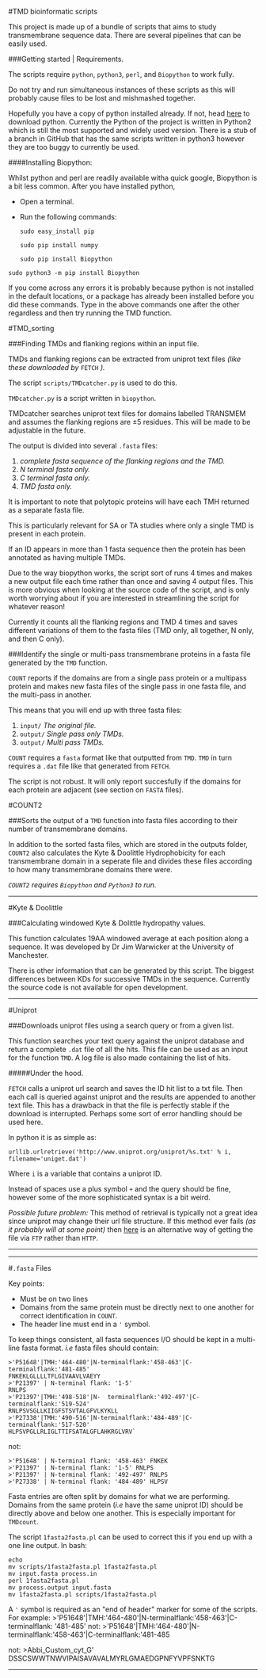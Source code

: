 

#TMD bioinformatic scripts

This project is made up of a bundle of scripts that aims to study transmembrane sequence data. There are several pipelines that can be easily used.


###Getting started | Requirements.

The scripts require `python`, `python3`, `perl`, and `Biopython` to work fully.

Do not try and run simultaneous instances of these scripts as this will probably cause files to be lost and mishmashed together.

Hopefully you have a copy of python installed already. If not, head [here](https://www.python.org/downloads/) to download python. Currently the Python of the project is written in Python2 which is still the most supported and widely used version. There is a stub of a branch in GitHub that has the same scripts written in python3 however they are too buggy to currently be used.

####Installing Biopython:

Whilst python and perl are readily available witha  quick google, Biopython is a bit less common. After you have installed python,

 - Open a terminal.
 - Run the following commands:

 	`sudo easy_install pip`

 	`sudo pip install numpy`

	`sudo pip install Biopython`

  `sudo python3 -m pip install Biopython`

If you come across any errors it is probably because python is not installed in the default locations, or a package has already been installed before you did these commands. Type in the above commands one after the other regardless and then try running the TMD function.





#TMD_sorting

###Finding TMDs and flanking regions within an input file.



TMDs and flanking regions can be extracted from uniprot text files *(like these downloaded by* `FETCH` *).*

The script `scripts/TMDcatcher.py` is used to do this.

`TMDcatcher.py` is a script written in `biopython`.


TMDcatcher searches uniprot text files for domains labelled TRANSMEM and assumes the flanking regions are ±5 residues. This will be made to be adjustable in the future.

The output is divided into several `.fasta` files:

 1. *complete fasta sequence of the flanking regions and the TMD.*
 2. *N terminal fasta only.*
 3. *C terminal fasta only.*
 4. *TMD fasta only.*

It is important to note that polytopic proteins will have each TMH returned as a separate fasta file.

This is particularly relevant for SA or TA studies where only a single TMD is present in each protein.

If an ID appears in more than 1 fasta sequence then the protein has been annotated as having multiple TMDs.

Due to the way biopython works, the script sort of runs 4 times and makes a new output file each time rather than once and saving 4 output files. This is more obvious when looking at the source code of the script, and is only worth worrying about if you are interested in streamlining the script for whatever reason!

Currently it counts all the flanking regions and TMD 4 times and saves different variations of them to the fasta files (TMD only, all together, N only, and then C only).

###Identify the single or multi-pass transmembrane proteins in a fasta file generated by the `TMD` function.

`COUNT` reports if the domains are from a single pass protein or a multipass protein and makes new fasta files of the single pass in one fasta file, and the multi-pass in another.

This means that you will end up with three fasta files:

 1. `input/` *The original file.*
 2. `output/` *Single pass only TMDs.*
 3. `output/` *Multi pass TMDs.*

`COUNT` requires a `fasta` format like that outputted from `TMD`. `TMD` in turn requires a `.dat` file like that generated from `FETCH`.

The script is not robust. It will only report succesfully if the domains for each protein are adjacent (see section on `FASTA` files).

#COUNT2

###Sorts the output of a `TMD` function into fasta files according to their number of transmembrane domains.

In addition to the sorted fasta files, which are stored in the outputs folder, `COUNT2` also calculates the Kyte & Doolittle Hydrophobicity for each transmembrane domain in a seperate file and divides these files according to how many transmembrane domains there were.

*`COUNT2` requires `Biopython` and `Python3` to run.*




 ---

#Kyte & Doolittle

###Calculating windowed Kyte & Dolittle hydropathy values.


This function calculates 19AA windowed average at each position along a sequence. It was developed by Dr Jim Warwicker at the University of Manchester.

There is other information that can be generated by this script. The biggest differences between KDs for successive TMDs in the sequence. Currently the source code is not available for open development.

<!-- setenv (or bash or whatever equivalent) TM_GOODBAD yes nice KDcalc.pl >&! runB.log First just look at TM_goodbad_ranking.txt, from the KDcalc.pl run, which is only made with the env variable setting above. -->

---

#Uniprot

###Downloads uniprot files using a search query or from a given list.


This function searches your text query against the uniprot database and return a complete `.dat` file of all the hits. This file can be used as an input for the function `TMD`. A log file is also made containing the list of hits.

#####Under the hood.

`FETCH` calls a uniprot url search and saves the ID hit list to a txt file. Then each call is queried against uniprot and the results are appended to another text file. This has a drawback in that the file is perfectly stable if the download is interrupted. Perhaps some sort of error handling should be used here.

In python it is as simple as:

` urllib.urlretrieve('http://www.uniprot.org/uniprot/%s.txt' % i, filename='uniget.dat') `

Where `i` is a variable that contains a uniprot ID.

Instead of spaces use a plus symbol `+` and the query should be fine, however some of the more sophisticated syntax is a bit weird.

*Possible future problem:* This method of retrieval is typically not a great idea since uniprot may change their url file structure. If this method ever fails *(as it probably will at some point)* then [here](https://www.biostars.org/p/85645/) is an alternative way of getting the file via `FTP` rather than `HTTP`.

<!--Need to add url syntax guidance here-->


---




---


#`.fasta` Files


Key points:

 - Must be on two lines
 - Domains from the same protein must be directly next to one another for correct identification in `COUNT`.
 - The header line must end in a `'` symbol.


To keep things consistent, all fasta sequences I/O should be kept in a multi-line fasta format. *i.e* fasta files should contain:

	>'P51648'|TMH:'464-480'|N-terminalflank:'458-463'|C-terminalflank:'481-485'
	FNKEKLGLLLLTFLGIVAAVLVAEYY
    >'P21397' | N-terminal flank: '1-5'
    RNLPS
	>'P21397'|TMH:'498-518'|N-	terminalflank:'492-497'|C-terminalflank:'519-524'
	RNLPSVSGLLKIIGFSTSVTALGFVLKYKLL
	>'P27338'|TMH:'490-516'|N-terminalflank:'484-489'|C-terminalflank:'517-520'
	HLPSVPGLLRLIGLTTIFSATALGFLAHKRGLVRV`

not:

	>'P51648' | N-terminal flank: '458-463' FNKEK
	>'P21397' | N-terminal flank: '1-5' RNLPS
    >'P21397' | N-terminal flank: '492-497' RNLPS
	>'P27338' | N-terminal flank: '484-489' HLPSV

Fasta entries are often split by domains for what we are performing. Domains from the same protein (*i.e* have the same uniprot ID) should be directly above and below one another. This is especially important for `TMDcount`.

The script `1fasta2fasta.pl` can be used to correct this if you end up with a one line output. In bash:

	echo
	mv scripts/1fasta2fasta.pl 1fasta2fasta.pl
	mv input.fasta process.in
	perl 1fasta2fasta.pl
	mv process.output input.fasta
	mv 1fasta2fasta.pl scripts/1fasta2fasta.pl

A `'` symbol is required as an "end of header" marker for some of the scripts. For example:
    >'P51648'|TMH:'464-480'|N-terminalflank:'458-463'|C-terminalflank: '481-485'
not:
    >'P51648'|TMH:'464-480'|N-terminalflank:'458-463'|C-terminalflank:'481-485

not:
    >Abbi_Custom_cyt_G’
    DSSCSWWTNWVIPAISAVAVALMYRLGMAEDGPNFYVPFSNKTG

---
